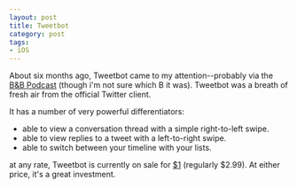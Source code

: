 ```yaml
---
layout: post
title: Tweetbot
category: post
tags:
- iOS
---
```


About six months ago, Tweetbot came to my attention--probably via the [B&B Podcast](http://5by5.tv/bb) (though i'm not sure which B it was). Tweetbot was a breath of fresh air from the official Twitter client.

<!--more-->

It has a number of very powerful differentiators:

- able to view a conversation thread with a simple right-to-left swipe.
- able to view replies to a tweet with a left-to-right swipe.
- able to switch between your timeline with your lists.

at any rate, Tweetbot is currently on sale for [$1](https://itunes.apple.com/us/app/tweetbot-3-for-twitter-iphone/id722294701?mt=8{{site.affiliateid}}) (regularly $2.99). At either price, it's a great investment.
